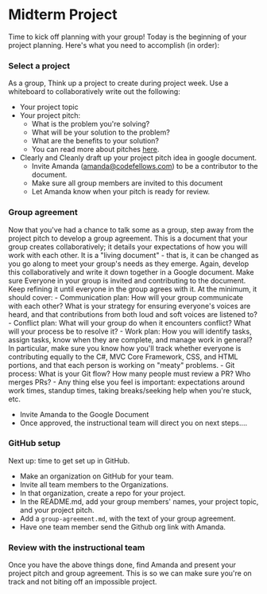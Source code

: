 # Midterm Project 

Time to kick off planning with your group! Today is the beginning of your project planning. Here's what you need to accomplish (in order):

### Select a project
As a group, Think up a project to create during project week. Use a whiteboard to collaboratively write out the following:
- Your project topic
- Your project pitch:
  - What is the problem you're solving?
  - What will be your solution to the problem?
  - What are the benefits to your solution?
  - You can read more about pitches  [here](https://www.bidsketch.com/proposal-resources/proposal-templates/web-design-proposal-template).
- Clearly and Cleanly draft up your project pitch idea in google document.
  - Invite Amanda (amanda@codefellows.com) to be a contributor to the document. 
  - Make sure all group members are invited to this document
  - Let Amanda know when your pitch is ready for review. 

### Group agreement
Now that you've had a chance to talk some as a group, step away from the project pitch to develop a group agreement. This is a document that your group creates collaboratively; it details your expectations of how you will work with each other. It is a "living document" - that is, it can be changed as you go along to meet your group's needs as they emerge. Again, develop this collaboratively and write it down together in a Google document. Make sure Everyone in your group is invited and contributing to the document. Keep refining it until everyone in the group agrees with it. At the minimum, it should cover:
      - Communication plan: How will your group communicate with each other? What is your strategy for ensuring everyone's voices are heard, and that contributions from both loud and soft voices are listened to?
      - Conflict plan: What will your group do when it encounters conflict? What will your process be to resolve it?
      - Work plan: How you will identify tasks, assign tasks, know when they are complete, and manage work in general? In particular, make sure you know how you'll track whether everyone is contributing equally to the C#, MVC Core Framework, CSS, and HTML portions, and that each person is working on "meaty" problems.
      - Git process: What is your Git flow? How many people must review a PR? Who merges PRs?
      - Any thing else you feel is important: expectations around work times, standup times, taking breaks/seeking help when you're stuck, etc.
  - Invite Amanda to the Google Document 
  - Once approved, the instructional team will direct you on next steps....
  
### GitHub setup
Next up: time to get set up in GitHub.
- Make an organization on GitHub for your team.
- Invite all team members to the Organizations.
- In that organization, create a repo for your project.
- In the README.md, add your group members' names, your project topic, and your project pitch.
- Add a `group-agreement.md`, with the text of your group agreement.
- Have one team member send the Github org link with Amanda.

### Review with the instructional team
Once you have the above things done, find Amanda and present your project pitch and group agreement. This is so we can make sure you're on track and not biting off an impossible project.
